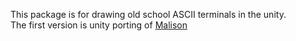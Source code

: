 This package is for drawing old school ASCII terminals in the unity.  
The first version is unity porting of [Malison](https://github.com/munificent/malison)  


